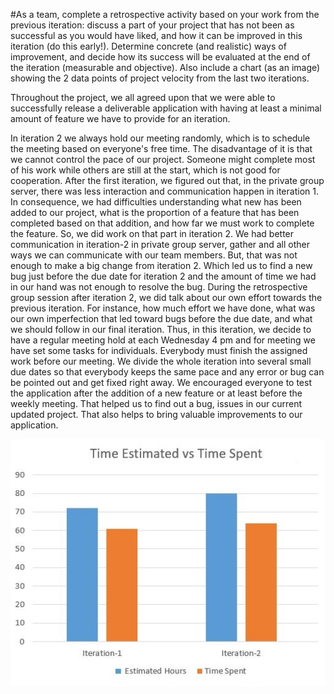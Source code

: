 #As a team, complete a retrospective activity based on your work from the previous iteration: discuss a part of your project that has not been as successful as you would have liked, and how it can be improved in this iteration (do this early!). Determine concrete (and realistic) ways of improvement, and decide how its success will be evaluated at the end of the iteration (measurable and objective). Also include a chart (as an image) showing the 2 data points of project velocity from the last two iterations.

Throughout the project, we all agreed upon that we were able to successfully release a deliverable application with having at least a minimal amount of feature we have to provide for an iteration.

In iteration 2 we always hold our meeting randomly, which is to schedule the meeting based on everyone's free time. The disadvantage of it is that we cannot control the pace of our project. Someone might complete most of his work while others are still at the start, which is not good for cooperation.
After the first iteration, we figured out that, in the private group server, there was less interaction and communication happen in iteration 1. In consequence, we had difficulties understanding what new has been added to our project, what is the proportion of a feature that has been completed based on that addition, and how far we must work to complete the feature.
So, we did work on that part in iteration 2. We had better communication in iteration-2 in private group server, gather and all other ways we can communicate with our team members. But, that was not enough to make a big change from iteration 2. Which led us to find a new bug just before the due date for iteration 2 and the amount of time we had in our hand was not enough to resolve the bug.
During the retrospective group session after iteration 2, we did talk about our own effort towards the previous iteration. For instance, how much effort we have done, what was our own imperfection that led toward bugs before the due date, and what we should follow in our final iteration.
Thus, in this iteration, we decide to have a regular meeting hold at each Wednesday 4 pm and for meeting we have set some tasks for individuals. Everybody must finish the assigned work before our meeting. We divide the whole iteration into several small due dates so that everybody keeps the same pace and any error or bug can be pointed out and get fixed right away. We encouraged everyone to test the application after the addition of a new feature or at least before the weekly meeting. That helped us to find out a bug, issues in our current updated project. That also helps to bring valuable improvements to our application.


![](Image_Retrospective.JPG)
